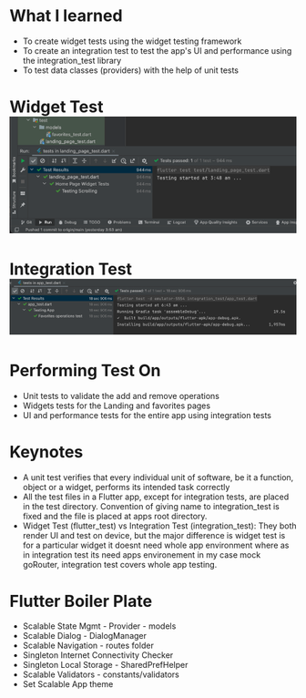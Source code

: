 # What I learned
- To create widget tests using the widget testing framework
- To create an integration test to test the app's UI and performance using the integration_test library
- To test data classes (providers) with the help of unit tests

# Widget Test ![Screenshots](img_1.png)
# Integration Test ![img_2.png](img_2.png)

# Performing Test On
- Unit tests to validate the add and remove operations
- Widgets tests for the Landing and favorites pages
- UI and performance tests for the entire app using integration tests

# Keynotes
- A unit test verifies that every individual unit of software, be it a function, object or a widget, performs its intended task correctly
- All the test files in a Flutter app, except for integration tests, are placed in the test directory. Convention of giving name to integration_test is fixed and the file is placed at apps root directory.
- Widget Test (flutter_test) vs Integration Test (integration_test): They both render UI and test on device, but the major difference is widget test is for a particular widget it doesnt need whole app environment where as in integration test its need apps environement in my case mock goRouter, integration test covers whole app testing.


# Flutter Boiler Plate
- Scalable State Mgmt - Provider - models
- Scalable Dialog - DialogManager
- Scalable Navigation - routes folder
- Singleton Internet Connectivity Checker
- Singleton Local Storage - SharedPrefHelper
- Scalable Validators - constants/validators
- Set Scalable App theme


